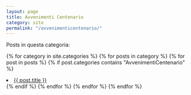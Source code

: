 ```yaml
---
layout: page
title: Avvenimenti Centenario
category: sito
permalink: "/avvenimenticentenario/"
---
```


Posts in questa categoria:

{% for category in site.categories %}
    {% for posts in category %}
        {% for post in posts %}
            {% if post.categories contains "AvvenimentiCentenario" %}
                <li><a href="{{ site.baseurl }}{{ post.url }}">{{ post.title }}</a></li>
            {% endif %}
        {% endfor %}
    {% endfor %}
{% endfor %}

